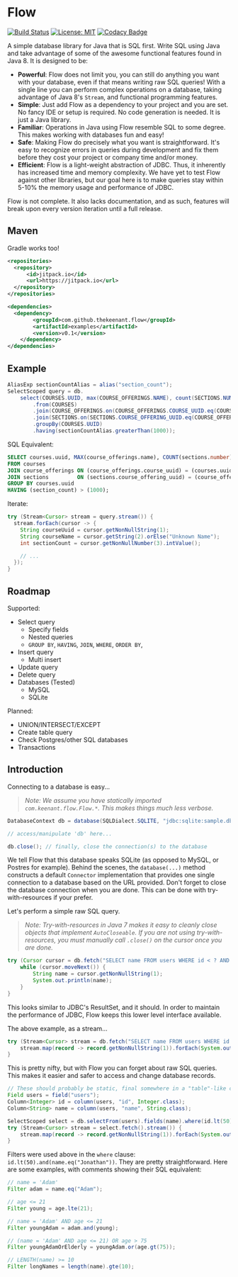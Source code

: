 # Flow 
[![Build Status](https://travis-ci.org/thekeenant/flow.svg?branch=master)](https://travis-ci.org/thekeenant/flow)
[![License: MIT](https://img.shields.io/badge/License-MIT-yellow.svg)](https://opensource.org/licenses/MIT)
[![Codacy Badge](https://api.codacy.com/project/badge/Grade/ff96f2fbc3894502a5acb846f3813a26)](https://www.codacy.com/app/thekeenant/flow?utm_source=github.com&amp;utm_medium=referral&amp;utm_content=thekeenant/flow&amp;utm_campaign=Badge_Grade)

A simple database library for Java that is SQL first. Write SQL using Java and take advantage of some of the awesome functional features found in Java 8. It is designed to be:

* **Powerful**: Flow does not limit you, you can still do anything you want with your database,
  even if that means writing raw SQL queries! With a single line you can perform complex operations 
  on a database, taking advantage of Java 8's `Stream`, and functional programming features.
* **Simple**: Just add Flow as a dependency to your project and you are set. No fancy IDE
  or setup is required. No code generation is needed. It is just a Java library.
* **Familiar**: Operations in Java using Flow resemble SQL to some degree. This makes working with
  databases fun and easy!
* **Safe**: Making Flow do precisely what you want is straightforward. It's easy to recognize errors
  in queries during development and fix them before they cost your project or company time and/or money.
* **Efficient**: Flow is a light-weight abstraction of JDBC. Thus, it inherently has increased time
  and memory complexity. We have yet to test Flow against other libraries, but our goal here is 
  to make queries stay within 5-10% the memory usage and performance of JDBC.

Flow is not complete. It also lacks documentation, and as such, features will break upon every 
version iteration until a full release.

## Maven

Gradle works too!

```xml
<repositories>
  <repository>
      <id>jitpack.io</id>
      <url>https://jitpack.io</url>
  </repository>
</repositories>

<dependencies>
  <dependency>
	    <groupId>com.github.thekeenant.flow</groupId>
	    <artifactId>examples</artifactId>
	    <version>v0.1</version>
	</dependency>
</dependencies>
```

## Example

```java
AliasExp sectionCountAlias = alias("section_count");
SelectScoped query = db.
    select(COURSES.UUID, max(COURSE_OFFERINGS.NAME), count(SECTIONS.NUMBER).as(sectionCountAlias))
        .from(COURSES)
        .join(COURSE_OFFERINGS.on(COURSE_OFFERINGS.COURSE_UUID.eq(COURSES.UUID)))
        .join(SECTIONS.on(SECTIONS.COURSE_OFFERING_UUID.eq(COURSE_OFFERINGS.UUID)))
        .groupBy(COURSES.UUID)
        .having(sectionCountAlias.greaterThan(1000));

```

SQL Equivalent:

```sql
SELECT courses.uuid, MAX(course_offerings.name), COUNT(sections.number) AS section_count 
FROM courses 
JOIN course_offerings ON (course_offerings.course_uuid) = (courses.uuid) 
JOIN sections         ON (sections.course_offering_uuid) = (course_offerings.uuid)
GROUP BY courses.uuid
HAVING (section_count) > (1000);
```

Iterate:

```java
try (Stream<Cursor> stream = query.stream()) {
  stream.forEach(cursor -> {
    String courseUuid = cursor.getNonNullString(1);
    String courseName = cursor.getString(2).orElse("Unknown Name");
    int sectionCount = cursor.getNonNullNumber(3).intValue();

    // ...
  });
}
```


## Roadmap

Supported:
* Select query
    * Specify fields
    * Nested queries
    * `GROUP BY`, `HAVING`, `JOIN`, `WHERE`, `ORDER BY`,
* Insert query
    * Multi insert
* Update query
* Delete query
* Databases (Tested)
    * MySQL
    * SQLite

Planned:
* UNION/INTERSECT/EXCEPT
* Create table query
* Check Postgres/other SQL databases
* Transactions

## Introduction

Connecting to a database is easy...

> _Note: We assume you have statically imported `com.keenant.flow.Flow.*`.
> This makes things much less verbose._

```java
DatabaseContext db = database(SQLDialect.SQLITE, "jdbc:sqlite:sample.db")

// access/manipulate 'db' here...

db.close(); // finally, close the connection(s) to the database
```

We tell Flow that this database speaks SQLite (as opposed to MySQL, or Postres for example).
Behind the scenes, the `database(...)` method constructs a default `Connector` implementation
that provides one single connection to a database based on the URL provided. Don't forget to 
close the database connection when you are done. This can be done with try-with-resources if
your prefer.

Let's perform a simple raw SQL query.

> _Note: Try-with-resources in Java 7 makes it easy to cleanly close objects that implement `AutoCloseable`.
> If you are not using try-with-resources, you must manually call `.close()` on the cursor once you are done._

```java
try (Cursor cursor = db.fetch("SELECT name FROM users WHERE id < ? AND name = ?", 10, "Jonathan")) {
    while (cursor.moveNext()) {
        String name = cursor.getNonNullString(1);
        System.out.println(name);
    }
}
```

This looks similar to JDBC's ResultSet, and it should. In order to maintain the performance of JDBC,
Flow keeps this lower level interface available.

The above example, as a stream...

```java
try (Stream<Cursor> stream = db.fetch("SELECT name FROM users WHERE id < ? AND name = ?", 10, "Jonathan").stream()) {
    stream.map(record -> record.getNonNullString(1)).forEach(System.out::println);
}
```

This is pretty nifty, but with Flow you can forget about raw SQL queries. This makes it easier and safer
to access and change database records.

```java
// These should probably be static, final somewhere in a "table"-like class.
Field users = field("users");
Column<Integer> id = column(users, "id", Integer.class);
Column<String> name = column(users, "name", String.class);

SelectScoped select = db.selectFrom(users).fields(name).where(id.lt(50).and(name.eq("Jonathan")));
try (Stream<Cursor> stream = select.fetch().stream()) {
    stream.map(record -> record.getNonNullString(1)).forEach(System.out::println);
}
```

Filters were used above in the `where` clause: `id.lt(50).and(name.eq("Jonathan"))`. They are pretty
straightforward. Here are some examples, with comments showing their SQL equivalent:

```java
// name = 'Adam'
Filter adam = name.eq("Adam");

// age <= 21
Filter young = age.lte(21);

// name = 'Adam' AND age <= 21
Filter youngAdam = adam.and(young);

// (name = 'Adam' AND age <= 21) OR age > 75
Filter youngAdamOrElderly = youngAdam.or(age.gt(75));

// LENGTH(name) >= 10
Filter longNames = length(name).gte(10);
```

